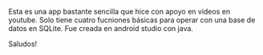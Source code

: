 Esta es una app bastante sencilla que hice con apoyo en videos en youtube.
Solo tiene cuatro fucniones básicas para operar con una base de datos en 
SQLite. Fue creada en android studio con java.

Saludos!
